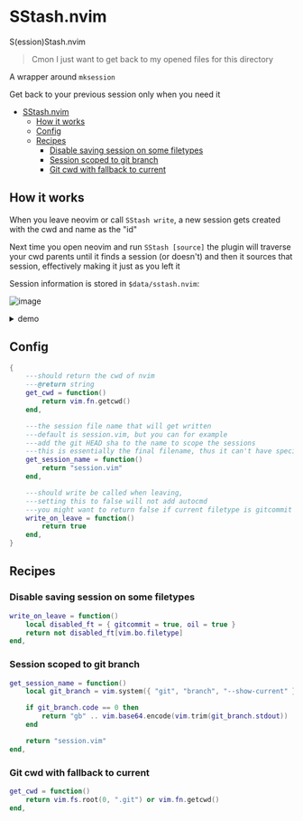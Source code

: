 # SStash.nvim

S(ession)Stash.nvim

> Cmon I just want to get back to my opened files for this directory

A wrapper around `mksession`

Get back to your previous session only when you need it


<!--toc:start-->
- [SStash.nvim](#sstashnvim)
  - [How it works](#how-it-works)
  - [Config](#config)
  - [Recipes](#recipes)
    - [Disable saving session on some filetypes](#disable-saving-session-on-some-filetypes)
    - [Session scoped to git branch](#session-scoped-to-git-branch)
    - [Git cwd with fallback to current](#git-cwd-with-fallback-to-current)
<!--toc:end-->

## How it works

When you leave neovim or call `SStash write`, a new session gets created with the cwd and name as the "id"

Next time you open neovim and run `SStash [source]` the plugin will traverse your cwd parents
until it finds a session (or doesn't) and then it sources that session, effectively making it just as
you left it

Session information is stored in `$data/sstash.nvim`:

![image](https://github.com/user-attachments/assets/a1b369f8-7a9f-4382-bde0-d7eec3ce80d1)


<details>
    <summary>demo</summary>

https://github.com/user-attachments/assets/7bd472a2-29f8-49f0-8cef-93362026180a

</details>

## Config

```lua
{
    ---should return the cwd of nvim
    ---@return string
    get_cwd = function()
        return vim.fn.getcwd()
    end,

    ---the session file name that will get written
    ---default is session.vim, but you can for example
    ---add the git HEAD sha to the name to scope the sessions
    ---this is essentially the final filename, thus it can't have special chars like "/"
    get_session_name = function()
        return "session.vim"
    end,

    ---should write be called when leaving,
    ---setting this to false will not add autocmd
    ---you might want to return false if current filetype is gitcommit / directory etc...
    write_on_leave = function()
        return true
    end,
}

```

## Recipes

### Disable saving session on some filetypes

```lua
write_on_leave = function()
    local disabled_ft = { gitcommit = true, oil = true }
    return not disabled_ft[vim.bo.filetype]
end,
```

### Session scoped to git branch

```lua
get_session_name = function()
    local git_branch = vim.system({ "git", "branch", "--show-current" }):wait()

    if git_branch.code == 0 then
        return "gb" .. vim.base64.encode(vim.trim(git_branch.stdout)) .. ".vim"
    end

    return "session.vim"
end,
```

### Git cwd with fallback to current

```lua
get_cwd = function()
    return vim.fs.root(0, ".git") or vim.fn.getcwd()
end,
```
